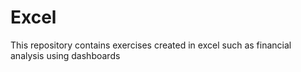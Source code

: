 # Excel
This repository contains exercises created in excel such as financial analysis using dashboards
